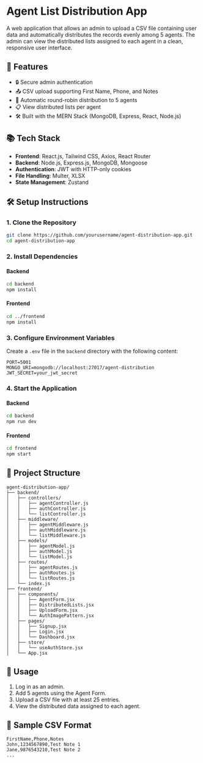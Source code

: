# Agent List Distribution App

A web application that allows an admin to upload a CSV file containing user data and automatically distributes the records evenly among 5 agents. The admin can view the distributed lists assigned to each agent in a clean, responsive user interface.

## 🚀 Features

- 🔒 Secure admin authentication
- 📤 CSV upload supporting First Name, Phone, and Notes
- 🔄 Automatic round-robin distribution to 5 agents
- 📋 View distributed lists per agent
- 🛠️ Built with the MERN Stack (MongoDB, Express, React, Node.js)

## 📚 Tech Stack

- **Frontend**: React.js, Tailwind CSS, Axios, React Router
- **Backend**: Node.js, Express.js, MongoDB, Mongoose
- **Authentication**: JWT with HTTP-only cookies
- **File Handling**: Multer, XLSX
- **State Management**: Zustand

## 🛠️ Setup Instructions

### 1. Clone the Repository

```bash
git clone https://github.com/yourusername/agent-distribution-app.git
cd agent-distribution-app
```

### 2. Install Dependencies

#### Backend
```bash
cd backend
npm install
```

#### Frontend
```bash
cd ../frontend
npm install
```

### 3. Configure Environment Variables

Create a `.env` file in the `backend` directory with the following content:

```env
PORT=5001
MONGO_URI=mongodb://localhost:27017/agent-distribution
JWT_SECRET=your_jwt_secret
```

### 4. Start the Application

#### Backend
```bash
cd backend
npm run dev
```

#### Frontend
```bash
cd frontend
npm start
```

## 📂 Project Structure

```
agent-distribution-app/
├── backend/
│   ├── controllers/
│   │   ├── agentController.js
│   │   ├── authController.js
│   │   └── listController.js
│   ├── middleware/
│   │   ├── agentMiddleware.js
│   │   ├── authMiddleware.js
│   │   └── listMiddleware.js
│   ├── models/
│   │   ├── agentModel.js
│   │   ├── authModel.js
│   │   └── listModel.js
│   ├── routes/
│   │   ├── agentRoutes.js
│   │   ├── authRoutes.js
│   │   └── listRoutes.js
│   └── index.js
├── frontend/
│   ├── components/
│   │   ├── AgentForm.jsx
│   │   ├── DistributedLists.jsx
│   │   ├── UploadForm.jsx
│   │   └── AuthImagePattern.jsx
│   ├── pages/
│   │   ├── Signup.jsx
│   │   ├── Login.jsx
│   │   └── Dashboard.jsx
│   ├── store/
│   │   └── useAuthStore.jsx
│   └── App.jsx
```

## 📝 Usage

1. Log in as an admin.
2. Add 5 agents using the Agent Form.
3. Upload a CSV file with at least 25 entries.
4. View the distributed data assigned to each agent.

## 📄 Sample CSV Format

```csv
FirstName,Phone,Notes
John,1234567890,Test Note 1
Jane,9876543210,Test Note 2
...
```
